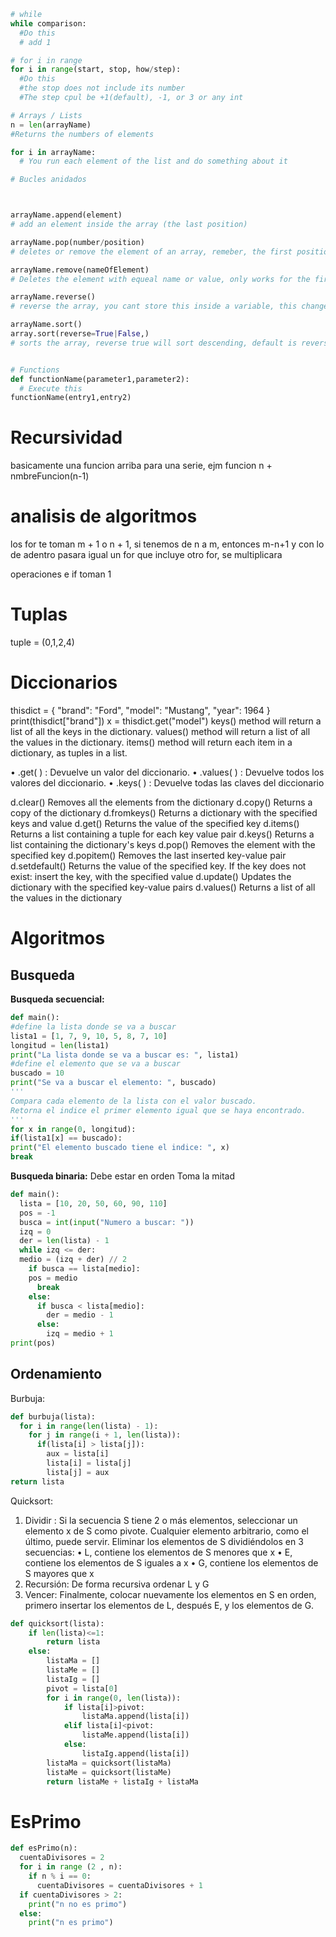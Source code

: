 ```py
# while 
while comparison:
  #Do this
  # add 1 

# for i in range
for i in range(start, stop, how/step):
  #Do this
  #the stop does not include its number
  #The step cpul be +1(default), -1, or 3 or any int

# Arrays / Lists
n = len(arrayName)
#Returns the numbers of elements

for i in arrayName:
  # You run each element of the list and do something about it

# Bucles anidados



arrayName.append(element)
# add an element inside the array (the last position)

arrayName.pop(number/position)
# deletes or remove the element of an array, remeber, the first position is 0

arrayName.remove(nameOfElement)
# Deletes the element with equeal name or value, only works for the first occurrence of the specified value

arrayName.reverse()
# reverse the array, you cant store this inside a variable, this changes the same array

arrayName.sort()
array.sort(reverse=True|False,)
# sorts the array, reverse true will sort descending, default is reverse = false (ascending)


# Functions
def functionName(parameter1,parameter2):
  # Execute this
functionName(entry1,entry2)
```

# Recursividad

basicamente una funcion arriba para una serie, ejm funcion n + nmbreFuncion(n-1)

# analisis de algoritmos

los for te toman m + 1 o n + 1, si tenemos de n a m, entonces m-n+1 y con lo de adentro pasara igual
un for que incluye  otro for, se multiplicara

operaciones e if toman 1

# Tuplas
tuple = (0,1,2,4)

# Diccionarios
thisdict =	{
  "brand": "Ford",
  "model": "Mustang",
  "year": 1964
}
print(thisdict["brand"])
x = thisdict.get("model")
keys() method will return a list of all the keys in the dictionary.
values() method will return a list of all the values in the dictionary.
items() method will return each item in a dictionary, as tuples in a list.

• .get( ) : Devuelve un valor del diccionario.
• .values( ) : Devuelve todos los valores del diccionario.
• .keys( ) : Devuelve todas las claves del diccionario

d.clear()	Removes all the elements from the dictionary
d.copy()	Returns a copy of the dictionary
d.fromkeys()	Returns a dictionary with the specified keys and value
d.get()	Returns the value of the specified key
d.items()	Returns a list containing a tuple for each key value pair
d.keys()	Returns a list containing the dictionary's keys
d.pop()	Removes the element with the specified key
d.popitem()	Removes the last inserted key-value pair
d.setdefault()	Returns the value of the specified key. If the key does not exist: insert the key, with the specified value
d.update()	Updates the dictionary with the specified key-value pairs
d.values()	Returns a list of all the values in the dictionary

# Algoritmos

## Busqueda

**Busqueda secuencial:**
```py
def main():
#define la lista donde se va a buscar
lista1 = [1, 7, 9, 10, 5, 8, 7, 10]
longitud = len(lista1)
print("La lista donde se va a buscar es: ", lista1)
#define el elemento que se va a buscar
buscado = 10
print("Se va a buscar el elemento: ", buscado)
'''
Compara cada elemento de la lista con el valor buscado.
Retorna el indice el primer elemento igual que se haya encontrado.
'''
for x in range(0, longitud):
if(lista1[x] == buscado):
print("El elemento buscado tiene el indice: ", x)
break
```

**Busqueda binaria:**
Debe estar en orden
Toma la mitad
```py
def main():
  lista = [10, 20, 50, 60, 90, 110]
  pos = -1
  busca = int(input("Numero a buscar: "))
  izq = 0
  der = len(lista) - 1
  while izq <= der:
  medio = (izq + der) // 2
    if busca == lista[medio]:
    pos = medio
      break
    else:
      if busca < lista[medio]:
        der = medio - 1
      else:
        izq = medio + 1
print(pos)
```

## Ordenamiento

Burbuja:
```py
def burbuja(lista):
  for i in range(len(lista) - 1):
    for j in range(i + 1, len(lista)):
      if(lista[i] > lista[j]):
        aux = lista[i]
        lista[i] = lista[j]
        lista[j] = aux
return lista
```

Quicksort:
1) Dividir : Si la secuencia S tiene 2 o más elementos,
seleccionar un elemento x de S como pivote. Cualquier elemento
arbitrario, como el último, puede servir. Eliminar los elementos
de S dividiéndolos en 3 secuencias:
  • L, contiene los elementos de S menores que x
  • E, contiene los elementos de S iguales a x
  • G, contiene los elementos de S mayores que x
2) Recursión: De forma recursiva ordenar L y G
3) Vencer: Finalmente, colocar nuevamente los elementos en S
en orden, primero insertar los elementos de L, después E, y los
elementos de G.

```py
def quicksort(lista):
    if len(lista)<=1:
        return lista
    else:
        listaMa = []
        listaMe = []
        listaIg = []
        pivot = lista[0]
        for i in range(0, len(lista)):
            if lista[i]>pivot:
                listaMa.append(lista[i])
            elif lista[i]<pivot:
                listaMe.append(lista[i])
            else:
                listaIg.append(lista[i])
        listaMa = quicksort(listaMa)
        listaMe = quicksort(listaMe)
        return listaMe + listaIg + listaMa
```

# EsPrimo
```py
def esPrimo(n):
  cuentaDivisores = 2
  for i in range (2 , n):
    if n % i == 0:
      cuentaDivisores = cuentaDivisores + 1
  if cuentaDivisores > 2:
    print("n no es primo")
  else:
    print("n es primo")

```